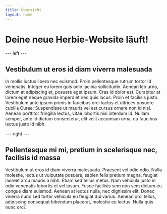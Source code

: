 ```yaml
---
title: Übersicht
layout: home
---
```


# Deine neue Herbie-Website läuft!


--- left ---

## Vestibulum ut eros id diam viverra malesuada

In mollis luctus libero nec euismod. Proin pellentesque rutrum tortor id venenatis. Integer eu lorem quis odio lacinia sollicitudin. Aenean leo urna, dictum at adipiscing et, posuere eget ipsum. Cras id dolor est. Curabitur at lorem eget neque gravida imperdiet nec quis lacus. Proin et facilisis justo. Vestibulum ante ipsum primis in faucibus orci luctus et ultrices posuere cubilia Curae; Suspendisse ut mauris vel est cursus ornare non id nisl. Aenean porttitor fringilla lectus, vitae lobortis nisi interdum id. Nullam semper, ante id dictum consectetur, elit velit accumsan urna, eu faucibus lectus justo id nibh.

--- right ---

## Pellentesque mi mi, pretium in scelerisque nec, facilisis id massa

Vestibulum ut eros id diam viverra malesuada. Praesent vel odio odio. Nulla molestie, lectus ut vulputate posuere, sapien felis pretium magna, feugiat laoreet arcu mauris a nibh. Etiam sed tellus metus. Nam vehicula justo in odio venenatis lobortis et vel ipsum. Fusce facilisis sem non sem dictum eu congue diam euismod. Aenean at lectus nulla, nec dignissim elit. Donec viverra nunc sed tortor vehicula eu feugiat dui varius. Aenean orci tellus, adipiscing consequat bibendum placerat, molestie eu lectus. Nulla quis nunc orci.


